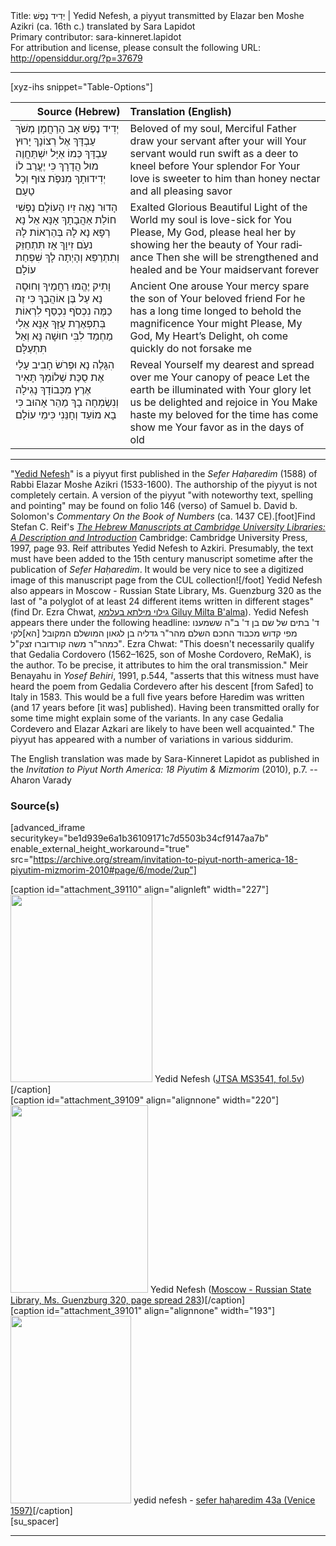 <html>
<head></head>
<body>
Title: יְדִיד נֶפֶשׁ | Yedid Nefesh, a piyyut transmitted by Elazar ben Moshe Azikri (ca. 16th c.) translated by Sara Lapidot<br />
Primary contributor: sara-kinneret.lapidot<br />
For attribution and license, please consult the following URL: <a href="http://opensiddur.org/?p=37679">http://opensiddur.org/?p=37679</a>
<p />
<hr />

[xyz-ihs snippet="Table-Options"]<table style="margin-left: auto; margin-right: auto;" class="draggable">
<thead><tr><th id="x" style="text-align: right;">Source (Hebrew)</th><th style="text-align: left;">Translation (English)</th></tr></thead>
<tbody>
<tr><td style="vertical-align:top;">
<div class="liturgy" lang="he">
יְדִיד נֶפֶשׁ אָב הָרַחֲמָן 
מְשֺׁךְ עַבְדָּךְ אֶל רְצוֹנָךְ
יָרוּץ עַבְדָּךְ כְּמוֹ אַיָּל 
יִשְׁתַּחֲוֶה מוּל הֲדָרָךְ
כִּי יֶעֱרַב לוֹ יְדִידוּתָךְ 
מִנּפֶֺת צוּף וְכָל טַעַם
</span></div></td>

<td style="vertical-align:top;">
<div class="english" lang="en">
Beloved of my soul, Merciful Father 
draw your servant after your will
Your servant would run swift as a deer 
to kneel before Your splendor
For Your love is sweeter to him 
than honey nectar and all pleasing savor
</div></td></tr>


<tr><td style="vertical-align:top;">
<div class="liturgy" lang="he">
הָדוּר נָאֶה זִיו הָעוֹלָם 
נַפְשִׁי חוֹלַת אַהֲבָתָךְ
אָנָּא אֵל נָא רְפָא נָא לָהּ 
בְּהַרְאוֹת לָהּ נעַֺם זִיוָךְ
אָז תִּתְחַזֵּק וְתִתְרַפֵּא 
וְהָיְתָה לָךְ שִׁפְחַת עוֹלָם
</span></div></td>

<td style="vertical-align:top;">
<div class="english" lang="en">
Exalted Glorious Beautiful Light of the World 
my soul is love-sick for You
Please, My God, please heal her 
by showing her the beauty of Your radiance
Then she will be strengthened and healed 
and be Your maidservant forever
</div></td></tr>


<tr><td style="vertical-align:top;">
<div class="liturgy" lang="he">
וָתִיק יֶהֱמוּ רַחֲמֶיךָ 
וְחוּסָה נָא עַל בֶּן אוֹהֲבָךְ
כִּי זֶה כַמֶּה נִכְסֺף נִכְסַף 
לִרְאוֹת בְּתִפְאֶרֶת עֻזָּךְ
אָנָּא אֵלִי מַחְמַד לִבִּי 
חוּשָׁה נָּא וְאַל תִּתְעַלָּם
</span></div></td>

<td style="vertical-align:top;">
<div class="english" lang="en">
Ancient One arouse Your mercy 
spare the son of Your beloved friend
For he has a long time longed 
to behold the magnificence Your might
Please, My God, My Heart’s Delight, 
oh come quickly do not forsake me
</div></td></tr>


<tr><td style="vertical-align:top;">
<div class="liturgy" lang="he">
הִגָּלֶה נָא וּפְרֺשׂ חָבִיב 
עָלַי אֶת סֻכַּת שְׁלוֹמָךְ
תָּאִיר אֶרֶץ מִכְּבוֹדָךְ 
נָגִילָה וְנִשְׂמְחָה בָךְ
מַהֵר אָהוּב כִּי בָא מוֹעֵד 
וְחָנֵּנִי כִּימֵי עוֹלָם
</span></div></td>

<td style="vertical-align:top;">
<div class="english" lang="en">
Reveal Yourself my dearest 
and spread over me Your canopy of peace
Let the earth be illuminated with Your glory 
let us be delighted and rejoice in You
Make haste my beloved for the time has come 
show me Your favor as in the days of old
</div></td></tr>
</tbody></table>

<hr />

"<a href="http://en.wikipedia.org/wiki/Yedid_Nefesh">Yedid Nefesh</a>" is a piyyut first published in the <em>Sefer Haḥaredim</em> (1588) of Rabbi Elazar Moshe Azikri (1533-1600). The authorship of the piyyut is not completely certain. A version of the piyyut "with noteworthy text, spelling and pointing" may be found on folio 146 (verso) of Samuel b. David b. Solomon's <em>Commentary On the Book of Numbers</em> (ca. 1437 CE).[foot]Find Stefan C. Reif's <em><a href="https://books.google.com/books?id=MDuYkcahsq8C&lpg=PP1&pg=PA93#v=onepage&q&f=false">The Hebrew Manuscripts at Cambridge University Libraries: A Description and Introduction</a></em> Cambridge: Cambridge University Press, 1997, page 93. Reif attributes Yedid Nefesh to Azkiri. Presumably, the text must have been added to the 15th century manuscript sometime after the publication of <em>Sefer Haḥaredim</em>. It would be very nice to see a digitized image of this manuscript page from the CUL collection![/foot] Yedid Nefesh also appears in Moscow - Russian State Library, Ms. Guenzburg 320 as the last of "a polyglot of at least 24 different items written in different stages" (find Dr. Ezra Chwat, <a href="http://imhm.blogspot.com/2010/06/who-wrote-yedid-nefesh.html">גילוי מילתא בעלמא Giluy Milta B'alma</a>). Yedid Nefesh appears there under the following headline: <span class="hebrew" lang="he">ד' בתים של שם בן ד' ב"ה ששמענו מפי קדוש מכבוד החכם השלם מהר"ר גדליה בן לגאון המושלם המקובל [הא]לקי כמהר"ר משה קורדוברו זצק"ל"</span>. Ezra Chwat: "This doesn't necessarily qualify that Gedalia Cordovero (1562–1625, son of Moshe Cordovero, ReMaK), is the author. To be precise, it attributes to him the oral transmission." Meir Benayahu in <em>Yosef Behiri</em>, 1991, p.544, "asserts that this witness must have heard the poem from Gedalia Cordevero after his descent [from Safed] to Italy in 1583. This would be a full five years before Ḥaredim was written (and 17 years before [it was] published). Having been transmitted orally for some time might explain some of the variants. In any case Gedalia Cordevero and Elazar Azkari are likely to have been well acquainted." The piyyut has appeared with a number of variations in various siddurim.

The English translation was made by Sara-Kinneret Lapidot as published in the <em>Invitation to Piyut North America: 18 Piyutim & Mizmorim</em> (2010), p.7. --Aharon Varady


<h3>Source(s)</h3>

[advanced_iframe securitykey="be1d939e6a1b36109171c7d5503b34cf9147aa7b" enable_external_height_workaround="true" src="https://archive.org/stream/invitation-to-piyut-north-america-18-piyutim-mizmorim-2010#page/6/mode/2up"]

<span style="float: right;">[caption id="attachment_39110" align="alignleft" width="227"]<a href="https://opensiddur.org/wp-content/uploads/2014/11/Yedid-Nefesh-in-Elazar-Azkiris-undated-notebook-JTSA-MS3541-fol.5v.jpg"><img src="https://opensiddur.org/wp-content/uploads/2014/11/Yedid-Nefesh-in-Elazar-Azkiris-undated-notebook-JTSA-MS3541-fol.5v-227x300.jpg" alt="" width="227" height="300" class="size-medium wp-image-39110" /></a> Yedid Nefesh (<a href="https://digitalcollections.jtsa.edu/islandora/object/jts%3A179290#page/16/mode/1up">JTSA MS3541, fol.5v</a>)[/caption]</span> <span style="float: left;">[caption id="attachment_39109" align="alignnone" width="220"]<a href="https://opensiddur.org/wp-content/uploads/2014/11/Yedid-Nefesh-Moscow-–-Russian-State-Library-Ms.-Guenzburg-320.png"><img src="https://opensiddur.org/wp-content/uploads/2014/11/Yedid-Nefesh-Moscow-–-Russian-State-Library-Ms.-Guenzburg-320-220x300.png" alt="" width="220" height="300" class="size-medium wp-image-39109" /></a> Yedid Nefesh (<a href="https://web.nli.org.il/sites/nli/english/digitallibrary/pages/viewer.aspx?presentorid=MANUSCRIPTS&docid=PNX_MANUSCRIPTS990000874140205171-3#|FL70719642">Moscow - Russian State Library, Ms. Guenzburg 320, page spread 283</a>)[/caption]</span> <span style="float: left;">[caption id="attachment_39101" align="alignnone" width="193"]<a href="https://opensiddur.org/wp-content/uploads/2014/11/yedid-nefesh-sefer-haharedim-43a-Venice-1597.jpg"><img src="https://opensiddur.org/wp-content/uploads/2014/11/yedid-nefesh-sefer-haharedim-43a-Venice-1597-193x300.jpg" alt="" width="193" height="300" class="size-medium wp-image-39101" /></a> yedid nefesh - <a href="https://www.nli.org.il/en/books/NNL_ALEPH001157324/NLI">sefer haḥaredim 43a (Venice 1597)</a>[/caption]</span>[su_spacer]

<hr />

&nbsp;
</body>
</html>